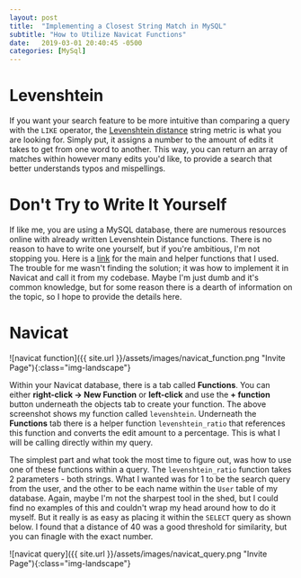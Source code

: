 ```yaml
---
layout: post
title:  "Implementing a Closest String Match in MySQL"
subtitle: "How to Utilize Navicat Functions"
date:   2019-03-01 20:40:45 -0500
categories: [MySql]
---
```


# Levenshtein

If you want your search feature to be more intuitive than comparing a query with the `LIKE` operator, the [Levenshtein distance](https://en.wikipedia.org/wiki/Levenshtein_distance) string metric is what you are looking for. Simply put, it assigns a number to the amount of edits it takes to get from one word to another. This way, you can return an array of matches within however many edits you'd like, to provide a search that better understands typos and mispellings.

# Don't Try to Write It Yourself

If like me, you are using a MySQL database, there are numerous resources online with already written Levenshtein Distance functions. There is no reason to have to write one yourself, but if you're ambitious, I'm not stopping you. Here is a [link](http://www.artfulsoftware.com/infotree/qrytip.php?id=552) for the main and helper functions that I used. The trouble for me wasn't finding the solution; it was how to implement it in Navicat and call it from my codebase. Maybe I'm just dumb and it's common knowledge, but for some reason there is a dearth of information on the topic, so I hope to provide the details here. 

# Navicat

![navicat function]({{ site.url }}/assets/images/navicat_function.png "Invite Page"){:class="img-landscape"}

Within your Navicat database, there is a tab called **Functions**. You can either **right-click -> New Function** or **left-click** and use the **+ function** button underneath the objects tab to create your function. The above screenshot shows my function called `levenshtein`. Underneath the **Functions** tab there is a helper function `levenshtein_ratio` that references this function and converts the edit amount to a percentage. This is what I will be calling directly within my query.

The simplest part and what took the most time to figure out, was how to use one of these functions within a query. The `levenshtein_ratio` function takes 2 parameters - both strings. What I wanted was for 1 to be the search query from the user, and the other to be each name within the `User` table of my database. Again, maybe I'm not the sharpest tool in the shed, but I could find no examples of this and couldn't wrap my head around how to do it myself. But it really is as easy as placing it within the `SELECT` query as shown below. I found that a distance of 40 was a good threshold for similarity, but you can finagle with the exact number. 

![navicat query]({{ site.url }}/assets/images/navicat_query.png "Invite Page"){:class="img-landscape"}
